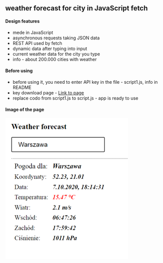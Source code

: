 ## weather forecast for city in JavaScript fetch

#### Design features

* mede in JavaScript
* asynchronous requests taking JSON data
* REST API used by fetch
* dynamic data after typing into input
* current weather data for the city you type
* info - about 200.000 cities  with weather

#### Before using
* before using it, you need to enter API key in the file - script1.js, info in README
* key download page - [Link to page](https://openweathermap.org/api "link to API key")
* replace codo from script1.js to script.js - app is ready to use

#### Image of the page

<img src="screen.png" alt="weather" max-width="100%" />







